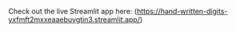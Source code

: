 Check out the live Streamlit app here: (https://hand-written-digits-yxfmft2mxxeaaebuvgtin3.streamlit.app/)

